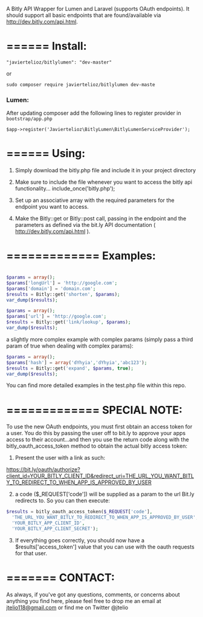 
A Bitly API Wrapper for Lumen and Laravel (supports OAuth endpoints). It should support all basic endpoints that are found/available via http://dev.bitly.com/api.html.

======
Install:
======

  ```
  "javiertelioz/bitlylumen": "dev-master"
  ```
  or
  ```
  sudo composer require javiertelioz/bitlylumen dev-maste
  ```

### Lumen:

After	 updating composer add the following lines to register provider in `bootstrap/app.php`

  ```
  $app->register('Javiertelioz\BitlyLumen\BitlyLumenServiceProvider');
  ```

======
Using:
======

1. Simply download the bitly.php file and include it in your project directory

2. Make sure to include the file whenever you want to access the bitly api functionality... include_once('bitly.php');

3. Set up an associative array with the required parameters for the endpoint you want to access.

4. Make the Bitly::get or Bitly::post call, passing in the endpoint and the parameters as defined via the bit.ly API documentation ( http://dev.bitly.com/api.html ).

=============
Examples:
=============

```php

$params = array();
$params['longUrl'] = 'http://google.com';
$params['domain'] = 'domain.com';
$results = Bitly::get('shorten', $params);
var_dump($results);
```

```php
$params = array();
$params['url'] = 'http://google.com';
$results = Bitly::get('link/lookup', $params);
var_dump($results);
```

a slightly more complex example with complex params (simply pass a third param of true when dealing with complex params):

```php
$params = array();
$params['hash'] = array('dYhyia','dYhyia','abc123');
$results = Bitly::get('expand', $params, true);
var_dump($results);
```

You can find more detailed examples in the test.php file within this repo.

=============
SPECIAL NOTE:
=============

To use the new OAuth endpoints, you must first obtain an access token for a user. You do this by passing the user off to bit.ly to approve your apps access to their account...and then you use the return code along with the bitly_oauth_access_token method to obtain the actual bitly access token:

1. Present the user with a link as such:

https://bit.ly/oauth/authorize?client_id=YOUR_BITLY_CLIENT_ID&redirect_uri=THE_URL_YOU_WANT_BITLY_TO_REDIRECT_TO_WHEN_APP_IS_APPROVED_BY_USER

2. a code ($_REQUEST['code']) will be supplied as a param to the url Bit.ly redirects to. So you can then execute:

```php
$results = bitly_oauth_access_token($_REQUEST['code'],
  'THE_URL_YOU_WANT_BITLY_TO_REDIRECT_TO_WHEN_APP_IS_APPROVED_BY_USER',
  'YOUR_BITLY_APP_CLIENT_ID',
  'YOUR_BITLY_APP_CLIENT_SECRET');
```

3. If everything goes correctly, you should now have a $results['access_token'] value that you can use with the oauth requests for that user.

=======
CONTACT:
=======

As always, if you've got any questions, comments, or concerns about
anything you find here, please feel free to drop me an email at jtelio118@gmail.com or find me on Twitter @jtelio